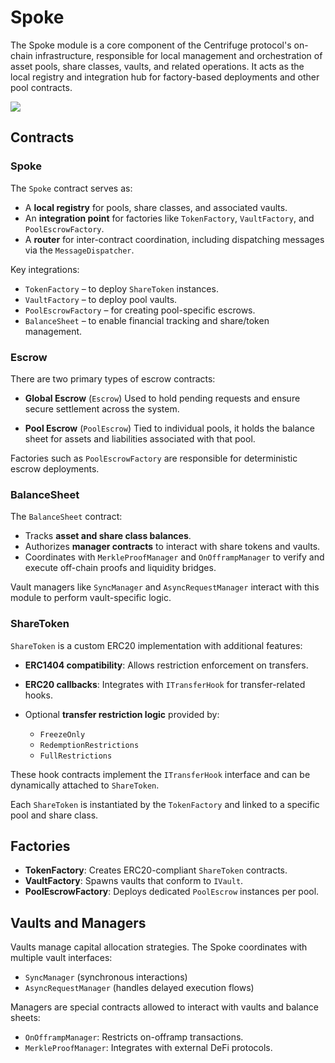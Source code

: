 # Spoke

The Spoke module is a core component of the Centrifuge protocol's on-chain infrastructure, responsible for local management and orchestration of asset pools, share classes, vaults, and related operations. It acts as the local registry and integration hub for factory-based deployments and other pool contracts.

![](https://docs.centrifuge.io/assets/images/spoke-50f8eb7f69d4fab91f1d2345cd0df811.png)

## Contracts

### Spoke

The `Spoke` contract serves as:

* A **local registry** for pools, share classes, and associated vaults.
* An **integration point** for factories like `TokenFactory`, `VaultFactory`, and `PoolEscrowFactory`.
* A **router** for inter-contract coordination, including dispatching messages via the `MessageDispatcher`.

Key integrations:

* `TokenFactory` – to deploy `ShareToken` instances.
* `VaultFactory` – to deploy pool vaults.
* `PoolEscrowFactory` – for creating pool-specific escrows.
* `BalanceSheet` – to enable financial tracking and share/token management.

### Escrow

There are two primary types of escrow contracts:

* **Global Escrow** (`Escrow`)
  Used to hold pending requests and ensure secure settlement across the system.

* **Pool Escrow** (`PoolEscrow`)
  Tied to individual pools, it holds the balance sheet for assets and liabilities associated with that pool.

Factories such as `PoolEscrowFactory` are responsible for deterministic escrow deployments.

### BalanceSheet

The `BalanceSheet` contract:

* Tracks **asset and share class balances**.
* Authorizes **manager contracts** to interact with share tokens and vaults.
* Coordinates with `MerkleProofManager` and `OnOfframpManager` to verify and execute off-chain proofs and liquidity bridges.

Vault managers like `SyncManager` and `AsyncRequestManager` interact with this module to perform vault-specific logic.

### ShareToken

`ShareToken` is a custom ERC20 implementation with additional features:

* **ERC1404 compatibility**: Allows restriction enforcement on transfers.
* **ERC20 callbacks**: Integrates with `ITransferHook` for transfer-related hooks.
* Optional **transfer restriction logic** provided by:

  * `FreezeOnly`
  * `RedemptionRestrictions`
  * `FullRestrictions`

These hook contracts implement the `ITransferHook` interface and can be dynamically attached to `ShareToken`.

Each `ShareToken` is instantiated by the `TokenFactory` and linked to a specific pool and share class.

## Factories

* **TokenFactory**: Creates ERC20-compliant `ShareToken` contracts.
* **VaultFactory**: Spawns vaults that conform to `IVault`.
* **PoolEscrowFactory**: Deploys dedicated `PoolEscrow` instances per pool.

## Vaults and Managers

Vaults manage capital allocation strategies. The Spoke coordinates with multiple vault interfaces:

* `SyncManager` (synchronous interactions)
* `AsyncRequestManager` (handles delayed execution flows)

Managers are special contracts allowed to interact with vaults and balance sheets:

* `OnOfframpManager`: Restricts on-offramp transactions.
* `MerkleProofManager`: Integrates with external DeFi protocols.
